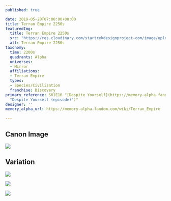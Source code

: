 ```yaml
---
published: true

date: 2019-05-28T07:00:00+00:00
title: Terran Empire 2250s
featuredImg:
  title: Terran Empire 2250s
  src: "https://res.cloudinary.com/startrekdesignproject-com/image/upload/v1559067727/TerranEmpire2250s.png"
  alt: Terran Empire 2250s
taxonomy:
  time: 2200s
  quadrants: Alpha
  universes:
  - Mirror
  affiliations:
  - Terran Empire
  types:
  - Species/Civilization
  franchise: Discovery
primary_reference: S01E10 "[Despite Yourself](https://memory-alpha.fandom.com/wiki/Despite_Yourself
  "Despite Yourself (episode)")"
designer: ''
memory_alpha_url: https://memory-alpha.fandom.com/wiki/Terran_Empire

---
```

## Canon Image

![](https://res.cloudinary.com/startrekdesignproject-com/image/upload/v1559067727/DSC-1x10-Terran-Empire-1.jpg)

## Variation

![](https://res.cloudinary.com/startrekdesignproject-com/image/upload/v1559067727/DSC-1x10-Terran-Empire-Var1.jpg)

![](https://res.cloudinary.com/startrekdesignproject-com/image/upload/v1559067727/DSC-1x10-Terran-Empire-Var2.jpg)

![](https://res.cloudinary.com/startrekdesignproject-com/image/upload/v1560992920/DSC-1x12-TerranVar.jpg)